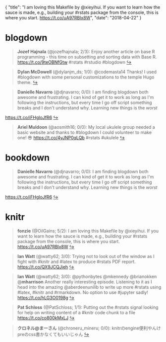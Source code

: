{
  "title": "I am loving this Makefile by @xieyihui. If you want to learn how the sauce is made, e.g., building your #rstats package from the console, this is where you start. https://t.co/uA97RBlx8W",
  "date": "2018-04-22"
}

# blogdown

> **Jozef Hajnala** (@jozefhajnala; 2/3): Enjoy another article on base R programming - this time on subsetting and sorting data with Base R. https://t.co/9teOBNfGtw #rstats #rstudio #blogdown  [&#8618;](https://twitter.com/xieyihui/status/987631508298108931)

<!-- -->


> **Dylan McDowell** (@dylanjm_ds; 1/0): @codemasta14 Thanks! I used #blogdown with some personal customizations to the temple Hugo theme.  [&#8618;](https://twitter.com/xieyihui/status/987732456932610048)

<!-- -->


> **Danielle Navarro** (@djnavarro; 0/0): I am finding blogdown both awesome and frustrating. I can kind of get it to work as long as I'm following the instructions, but every time I go off script something breaks and I don't understand why. Learning new things is the *worst* 
>
https://t.co/iFHgIoJfR6  [&#8618;](https://twitter.com/xieyihui/status/987815574620155904)

<!-- -->


> **Ariel Muldoon** (@aosmith16; 0/0): My local ukulele group needed a basic website and thanks to #blogdown I could volunteer to make one! 😎 https://t.co/4yJNP0qLQb #rstats #ukulele  [&#8618;](https://twitter.com/xieyihui/status/987779608715051008)

<!-- -->


# bookdown

> **Danielle Navarro** (@djnavarro; 0/0): I am finding blogdown both awesome and frustrating. I can kind of get it to work as long as I'm following the instructions, but every time I go off script something breaks and I don't understand why. Learning new things is the *worst* 
>
https://t.co/iFHgIoJfR6  [&#8618;](https://twitter.com/xieyihui/status/987815574620155904)

<!-- -->


# knitr

> **fonzie** (@OilGains; 5/2): I am loving this Makefile by @xieyihui.
If you want to learn how the sauce is made, e.g., building your #rstats package from the console, this is where you start. https://t.co/uA97RBlx8W  [&#8618;](https://twitter.com/xieyihui/status/987669765970956295)

<!-- -->


> **Ian Watt** (@watty62; 3/0): Trying not to look out of the window as I fight with #knitr and #latex to produce #rstats PDF report. https://t.co/QX9JCQJjeh  [&#8618;](https://twitter.com/xieyihui/status/987636103049031680)

<!-- -->


> **Ian Watt** (@watty62; 3/0): @pythonbytes @mkennedy @brianokken @__mharrison__ Another really interesting episode. Listening to it as I head into the amazing @aberdeenunilib to write up more #rstats using #latex, #knitr and #rmarkdown. No option to use #jupyter sadly! https://t.co/hLG3O0198g  [&#8618;](https://twitter.com/xieyihui/status/987610624191533056)

<!-- -->


> **Pat Schloss** (@PatSchloss; 1/1): Putting out the #rstats signal looking for help on writing content of a #knitr code chunk to a file https://t.co/co800kMxLJ  [&#8618;](https://twitter.com/xieyihui/status/987803919031197696)

<!-- -->


> **クロネル@まーさん** (@chroneru_mineru; 0/0): knitrのengine便利やんけ
preのcss書かなくてもいいじゃん  [&#8618;](https://twitter.com/xieyihui/status/987847042901852161)

<!-- -->


